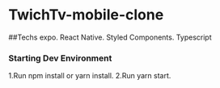 # TwichTv-mobile-clone


##Techs
  expo.
  React Native.
  Styled Components.
  Typescript
  
### Starting Dev Environment
  1.Run npm install or yarn install.
  2.Run yarn start.
